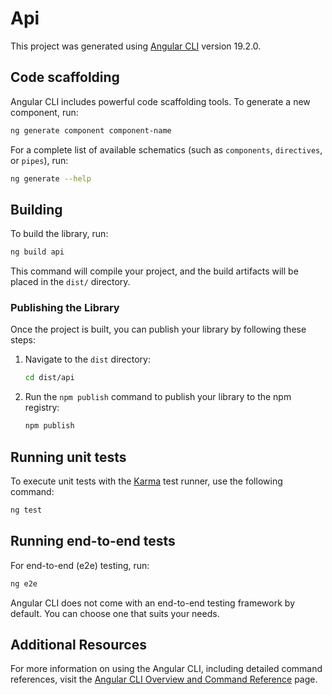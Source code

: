 # Api

This project was generated using [Angular CLI](https://github.com/angular/angular-cli) version 19.2.0.

## Code scaffolding

Angular CLI includes powerful code scaffolding tools. To generate a new component, run:

```bash
ng generate component component-name
```

For a complete list of available schematics (such as `components`, `directives`, or `pipes`), run:

```bash
ng generate --help
```

## Building

To build the library, run:

```bash
ng build api
```

This command will compile your project, and the build artifacts will be placed in the `dist/` directory.

### Publishing the Library

Once the project is built, you can publish your library by following these steps:

1. Navigate to the `dist` directory:
   ```bash
   cd dist/api
   ```

2. Run the `npm publish` command to publish your library to the npm registry:
   ```bash
   npm publish
   ```

## Running unit tests

To execute unit tests with the [Karma](https://karma-runner.github.io) test runner, use the following command:

```bash
ng test
```

## Running end-to-end tests

For end-to-end (e2e) testing, run:

```bash
ng e2e
```

Angular CLI does not come with an end-to-end testing framework by default. You can choose one that suits your needs.

## Additional Resources

For more information on using the Angular CLI, including detailed command references, visit the [Angular CLI Overview and Command Reference](https://angular.dev/tools/cli) page.
